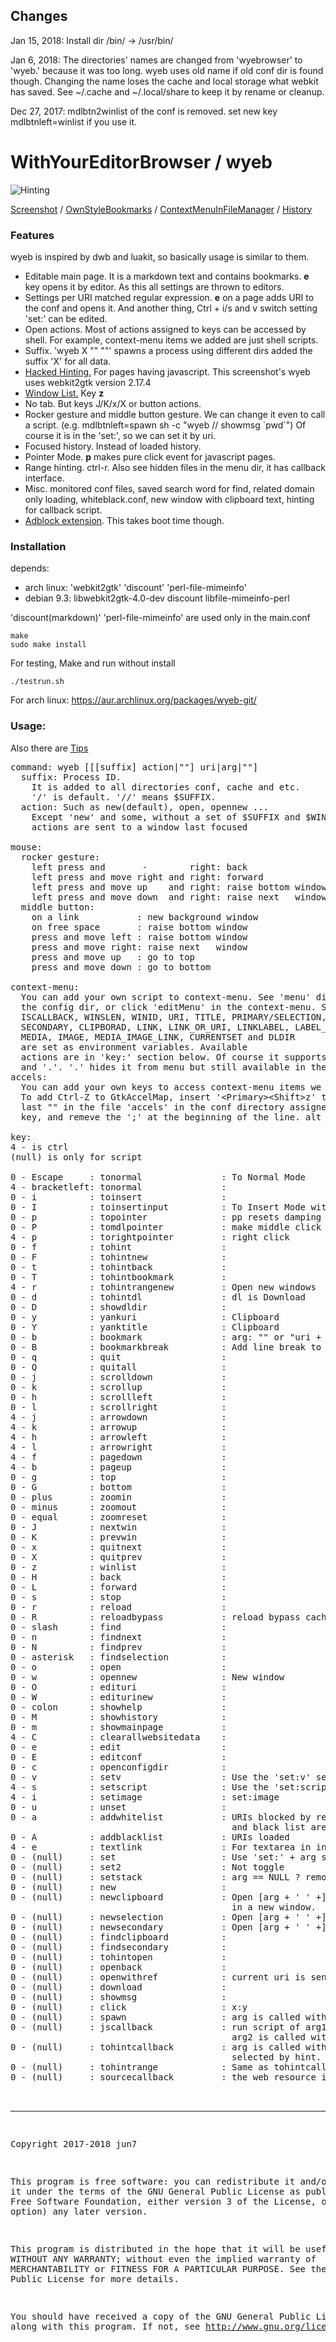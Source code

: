 ## Changes
Jan 15, 2018:
Install dir /bin/ -> /usr/bin/

Jan 6, 2018:
The directories' names are changed from 'wyebrowser' to 'wyeb.' because it was too long.
wyeb uses old name if old conf dir is found though.
Changing the name loses the cache and local storage what webkit has saved.
See ~/.cache and ~/.local/share to keep it by rename or cleanup.

Dec 27, 2017:
mdlbtn2winlist of the conf is removed. set new key mdlbtnleft=winlist if you use it.

# WithYourEditorBrowser / wyeb

![Hinting](https://github.com/jun7/wyeb/wiki/img/hinting.png)

[Screenshot](https://github.com/jun7/wyeb/wiki/img/favicon.png)
/ [OwnStyleBookmarks](https://github.com/jun7/wyeb/wiki/img/bookmark.jpg)
/ [ContextMenuInFileManager](https://github.com/jun7/wyeb/wiki/img/contextmenu.jpg)
/ [History](https://github.com/jun7/wyeb/wiki/img/history.jpg)

### Features
wyeb is inspired by dwb and luakit, so basically usage is similar to them.

- Editable main page. It is a markdown text and contains bookmarks. **e** key opens it by editor. As this all settings are thrown to editors.
- Settings per URI matched regular expression. **e** on a page adds URI to the conf and opens it. And another thing, Ctrl + i/s and v switch setting 'set:' can be edited.
- Open actions. Most of actions assigned to keys can be accessed by shell.
For example, context-menu items we added are just shell scripts.
- Suffix. 'wyeb X "" ""' spawns a process using different dirs added the suffix 'X' for all data.
- [Hacked Hinting.](https://github.com/jun7/wyeb/wiki/img/hackedhint.png) For pages having javascript. This screenshot's wyeb uses webkit2gtk version 2.17.4
- [Window List.](https://github.com/jun7/wyeb/wiki/img/windowlist.jpg) Key **z**
- No tab. But keys J/K/x/X or button actions.
- Rocker gesture and middle button gesture. We can change it even to call a script. (e.g. mdlbtnleft=spawn sh -c "wyeb // showmsg \`pwd\`")
Of course it is in the 'set:', so we can set it by uri.
- Focused history. Instead of loaded history.
- Pointer Mode. **p** makes pure click event for javascript pages.
- Range hinting. ctrl-r. Also see hidden files in the menu dir, it has callback interface.
- Misc. monitored conf files, saved search word for find, related domain only loading, whiteblack.conf, new window with clipboard text, hinting for callback script.
- [Adblock extension](https://github.com/jun7/wyebadblock). This takes boot time though.

### Installation
depends:

- arch linux: 'webkit2gtk' 'discount' 'perl-file-mimeinfo'
- debian 9.3: libwebkit2gtk-4.0-dev discount libfile-mimeinfo-perl

'discount(markdown)' 'perl-file-mimeinfo' are used only in the main.conf

	make
	sudo make install

For testing, Make and run without install

	./testrun.sh

For arch linux: https://aur.archlinux.org/packages/wyeb-git/

### Usage:
Also there are [Tips](https://github.com/jun7/wyeb/wiki)
<pre>
command: wyeb [[[suffix] action|""] uri|arg|""]
  suffix: Process ID.
    It is added to all directories conf, cache and etc.
    '/' is default. '//' means $SUFFIX.
  action: Such as new(default), open, opennew ...
    Except 'new' and some, without a set of $SUFFIX and $WINID,
    actions are sent to a window last focused

mouse:
  rocker gesture:
    left press and       -        right: back
    left press and move right and right: forward
    left press and move up    and right: raise bottom window and close
    left press and move down  and right: raise next   window and close
  middle button:
    on a link           : new background window
    on free space       : raise bottom window
    press and move left : raise bottom window
    press and move right: raise next   window
    press and move up   : go to top
    press and move down : go to bottom

context-menu:
  You can add your own script to context-menu. See 'menu' dir in
  the config dir, or click 'editMenu' in the context-menu. SUFFIX,
  ISCALLBACK, WINSLEN, WINID, URI, TITLE, PRIMARY/SELECTION,
  SECONDARY, CLIPBORAD, LINK, LINK_OR_URI, LINKLABEL, LABEL_OR_TITLE,
  MEDIA, IMAGE, MEDIA_IMAGE_LINK, CURRENTSET and DLDIR
  are set as environment variables. Available
  actions are in 'key:' section below. Of course it supports dir
  and '.'. '.' hides it from menu but still available in the accels.
accels:
  You can add your own keys to access context-menu items we added.
  To add Ctrl-Z to GtkAccelMap, insert '&lt;Primary&gt;&lt;Shift&gt;z' to the
  last "" in the file 'accels' in the conf directory assigned 'c'
  key, and remeve the ';' at the beginning of the line. alt is &lt;Alt&gt;.

key:
4 - is ctrl
(null) is only for script

0 - Escape     : tonormal               : To Normal Mode
4 - bracketleft: tonormal               : 
0 - i          : toinsert               : 
0 - I          : toinsertinput          : To Insert Mode with focus of first input
0 - p          : topointer              : pp resets damping
0 - P          : tomdlpointer           : make middle click
4 - p          : torightpointer         : right click
0 - f          : tohint                 : 
0 - F          : tohintnew              : 
0 - t          : tohintback             : 
0 - T          : tohintbookmark         : 
4 - r          : tohintrangenew         : Open new windows
0 - d          : tohintdl               : dl is Download
0 - D          : showdldir              : 
0 - y          : yankuri                : Clipboard
0 - Y          : yanktitle              : Clipboard
0 - b          : bookmark               : arg: "" or "uri + ' ' + label"
0 - B          : bookmarkbreak          : Add line break to the main page
0 - q          : quit                   : 
0 - Q          : quitall                : 
0 - j          : scrolldown             : 
0 - k          : scrollup               : 
0 - h          : scrollleft             : 
0 - l          : scrollright            : 
4 - j          : arrowdown              : 
4 - k          : arrowup                : 
4 - h          : arrowleft              : 
4 - l          : arrowright             : 
4 - f          : pagedown               : 
4 - b          : pageup                 : 
0 - g          : top                    : 
0 - G          : bottom                 : 
0 - plus       : zoomin                 : 
0 - minus      : zoomout                : 
0 - equal      : zoomreset              : 
0 - J          : nextwin                : 
0 - K          : prevwin                : 
0 - x          : quitnext               : 
0 - X          : quitprev               : 
0 - z          : winlist                : 
0 - H          : back                   : 
0 - L          : forward                : 
0 - s          : stop                   : 
0 - r          : reload                 : 
0 - R          : reloadbypass           : reload bypass cache
0 - slash      : find                   : 
0 - n          : findnext               : 
0 - N          : findprev               : 
0 - asterisk   : findselection          : 
0 - o          : open                   : 
0 - w          : opennew                : New window
0 - O          : edituri                : 
0 - W          : editurinew             : 
0 - colon      : showhelp               : 
0 - M          : showhistory            : 
0 - m          : showmainpage           : 
4 - C          : clearallwebsitedata    : 
0 - e          : edit                   : 
0 - E          : editconf               : 
0 - c          : openconfigdir          : 
0 - v          : setv                   : Use the 'set:v' section
4 - s          : setscript              : Use the 'set:script' section
4 - i          : setimage               : set:image
0 - u          : unset                  : 
0 - a          : addwhitelist           : URIs blocked by reldomain limitation
                                          and black list are added to whiteblack.conf
0 - A          : addblacklist           : URIs loaded
4 - e          : textlink               : For textarea in insert mode
0 - (null)     : set                    : Use 'set:' + arg section of main.conf. This toggles
0 - (null)     : set2                   : Not toggle
0 - (null)     : setstack               : arg == NULL ? remove last : add set without checking duplicate
0 - (null)     : new                    : 
0 - (null)     : newclipboard           : Open [arg + ' ' +] clipboard text
                                          in a new window.
0 - (null)     : newselection           : Open [arg + ' ' +] selection ...
0 - (null)     : newsecondary           : Open [arg + ' ' +] secondaly ...
0 - (null)     : findclipboard          : 
0 - (null)     : findsecondary          : 
0 - (null)     : tohintopen             : 
0 - (null)     : openback               : 
0 - (null)     : openwithref            : current uri is sent as Referer
0 - (null)     : download               : 
0 - (null)     : showmsg                : 
0 - (null)     : click                  : x:y
0 - (null)     : spawn                  : arg is called with environment variables
0 - (null)     : jscallback             : run script of arg1 and
                                          arg2 is called with $JSRESULT
0 - (null)     : tohintcallback         : arg is called with environment variables
                                          selected by hint.
0 - (null)     : tohintrange            : Same as tohintcallback but range.
0 - (null)     : sourcecallback         : the web resource is sent via pipe


</pre>
<hr>
<pre>

Copyright 2017-2018 jun7

This program is free software: you can redistribute it and/or modify
it under the terms of the GNU General Public License as published by
the Free Software Foundation, either version 3 of the License, or
(at your option) any later version.

This program is distributed in the hope that it will be useful,
but WITHOUT ANY WARRANTY; without even the implied warranty of
MERCHANTABILITY or FITNESS FOR A PARTICULAR PURPOSE.  See the
GNU General Public License for more details.

You should have received a copy of the GNU General Public License
along with this program.  If not, see <http://www.gnu.org/licenses/>.

</pre>
